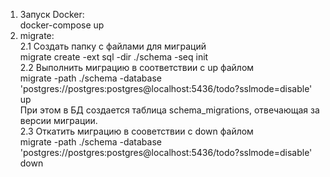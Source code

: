 1. Запуск Docker:  
   docker-compose up 
2. migrate:  
   2.1 Создать папку с файлами для миграций     
       migrate create -ext sql -dir ./schema -seq init  
   2.2 Выполнить миграцию в соответствии с up файлом  
       migrate -path ./schema -database 'postgres://postgres:postgres@localhost:5436/todo?sslmode=disable' up  
   При этом в БД создается таблица schema_migrations, отвечающая за версии миграции.  
   2.3 Откатить миграцию в сооветствии с down файлом  
       migrate -path ./schema -database 'postgres://postgres:postgres@localhost:5436/todo?sslmode=disable' down
   